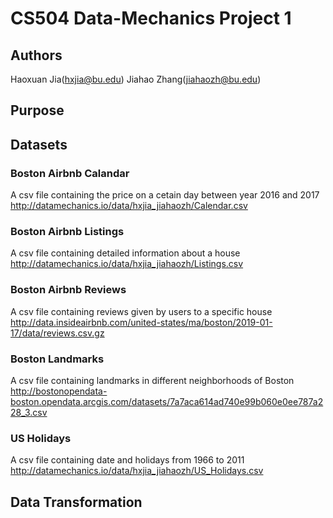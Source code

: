 
# CS504 Data-Mechanics Project 1

## Authors
Haoxuan Jia(hxjia@bu.edu)
Jiahao Zhang(jiahaozh@bu.edu)

## Purpose

## Datasets
### Boston Airbnb Calandar
A csv file containing the price on a cetain day between year 2016 and 2017
http://datamechanics.io/data/hxjia_jiahaozh/Calendar.csv
### Boston Airbnb Listings
A csv file containing detailed information about a house
http://datamechanics.io/data/hxjia_jiahaozh/Listings.csv
### Boston Airbnb Reviews
A csv file containing reviews given by users to a specific house
http://data.insideairbnb.com/united-states/ma/boston/2019-01-17/data/reviews.csv.gz
### Boston Landmarks
A csv file containing landmarks in different neighborhoods of Boston
http://bostonopendata-boston.opendata.arcgis.com/datasets/7a7aca614ad740e99b060e0ee787a228_3.csv
### US Holidays
A csv file containing date and holidays from 1966 to 2011
http://datamechanics.io/data/hxjia_jiahaozh/US_Holidays.csv
## Data Transformation
